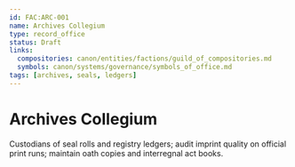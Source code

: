 ```yaml
---
id: FAC:ARC-001
name: Archives Collegium
type: record_office
status: Draft
links:
  compositories: canon/entities/factions/guild_of_compositories.md
  symbols: canon/systems/governance/symbols_of_office.md
tags: [archives, seals, ledgers]
---
```


# Archives Collegium

Custodians of seal rolls and registry ledgers; audit imprint quality on official print runs; maintain oath copies and interregnal act books.
